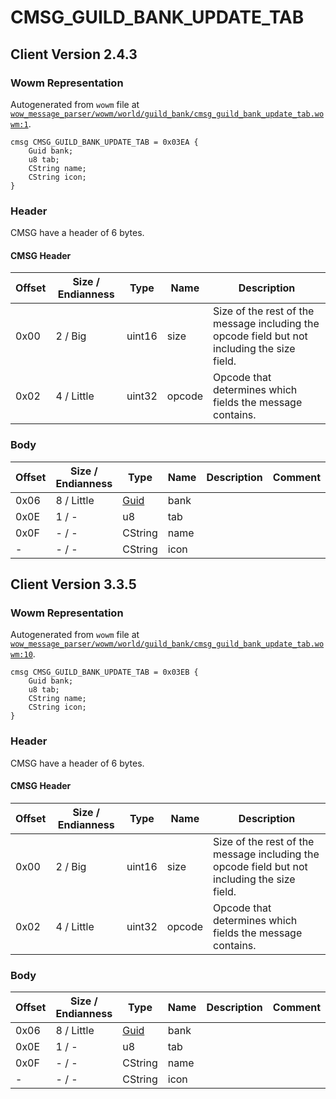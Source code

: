 # CMSG_GUILD_BANK_UPDATE_TAB

## Client Version 2.4.3

### Wowm Representation

Autogenerated from `wowm` file at [`wow_message_parser/wowm/world/guild_bank/cmsg_guild_bank_update_tab.wowm:1`](https://github.com/gtker/wow_messages/tree/main/wow_message_parser/wowm/world/guild_bank/cmsg_guild_bank_update_tab.wowm#L1).
```rust,ignore
cmsg CMSG_GUILD_BANK_UPDATE_TAB = 0x03EA {
    Guid bank;
    u8 tab;
    CString name;
    CString icon;
}
```
### Header

CMSG have a header of 6 bytes.

#### CMSG Header

| Offset | Size / Endianness | Type   | Name   | Description |
| ------ | ----------------- | ------ | ------ | ----------- |
| 0x00   | 2 / Big           | uint16 | size   | Size of the rest of the message including the opcode field but not including the size field.|
| 0x02   | 4 / Little        | uint32 | opcode | Opcode that determines which fields the message contains.|

### Body

| Offset | Size / Endianness | Type | Name | Description | Comment |
| ------ | ----------------- | ---- | ---- | ----------- | ------- |
| 0x06 | 8 / Little | [Guid](../spec/packed-guid.md) | bank |  |  |
| 0x0E | 1 / - | u8 | tab |  |  |
| 0x0F | - / - | CString | name |  |  |
| - | - / - | CString | icon |  |  |

## Client Version 3.3.5

### Wowm Representation

Autogenerated from `wowm` file at [`wow_message_parser/wowm/world/guild_bank/cmsg_guild_bank_update_tab.wowm:10`](https://github.com/gtker/wow_messages/tree/main/wow_message_parser/wowm/world/guild_bank/cmsg_guild_bank_update_tab.wowm#L10).
```rust,ignore
cmsg CMSG_GUILD_BANK_UPDATE_TAB = 0x03EB {
    Guid bank;
    u8 tab;
    CString name;
    CString icon;
}
```
### Header

CMSG have a header of 6 bytes.

#### CMSG Header

| Offset | Size / Endianness | Type   | Name   | Description |
| ------ | ----------------- | ------ | ------ | ----------- |
| 0x00   | 2 / Big           | uint16 | size   | Size of the rest of the message including the opcode field but not including the size field.|
| 0x02   | 4 / Little        | uint32 | opcode | Opcode that determines which fields the message contains.|

### Body

| Offset | Size / Endianness | Type | Name | Description | Comment |
| ------ | ----------------- | ---- | ---- | ----------- | ------- |
| 0x06 | 8 / Little | [Guid](../spec/packed-guid.md) | bank |  |  |
| 0x0E | 1 / - | u8 | tab |  |  |
| 0x0F | - / - | CString | name |  |  |
| - | - / - | CString | icon |  |  |

